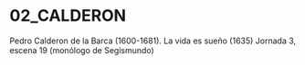 # 02_CALDERON
Pedro Calderon de la Barca (1600-1681). La vida es sueño (1635) Jornada 3, escena 19 (monólogo de Segismundo)
